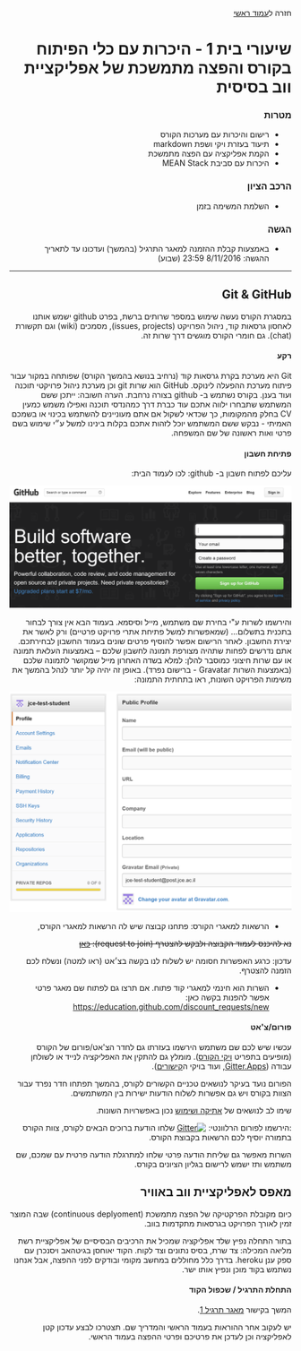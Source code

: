 <div dir="rtl">
<div>
</div>

חזרה ל[עמוד ראשי](../../..)

# שיעורי בית 1 - היכרות עם כלי הפיתוח בקורס והפצה מתמשכת של אפליקציית ווב בסיסית

### מטרות
- רישום והיכרות עם מערכות הקורס
- תיעוד בעזרת ויקי ושפת markdown
- הקמת אפליקציה עם הפצה מתמשכת
- היכרות עם סביבת MEAN Stack

### הרכב הציון
- השלמת המשימה בזמן

### הגשה
- באמצעות קבלת ההזמנה למאגר התרגיל (בהמשך) ועדכונו עד לתאריך ההגשה: 8/11/2016 23:59 (שבוע)

---

##  Git & GitHub

במסגרת הקורס נעשה שימוש במספר שרותים ברשת, בפרט github ישמש אותנו לאחסון גרסאות קוד, ניהול הפרויקט (issues, projects), מסמכים (wiki) וגם תקשורת (chat). גם חומרי הקורס מוגשים דרך שרות זה.


#### רקע

Git היא מערכת בקרת גרסאות קוד (נרחיב בנושא בהמשך הקורס) שפותחה במקור עבור פיתוח מערכת ההפעלה לינוקס.
GitHub הוא שרות git וכן מערכת ניהול פרויקטי תוכנה ועוד בענן. בקורס נשתמש ב- github  בצורה נרחבת.
הערה חשובה: ייתכן ששם המשתמש שתבחרו ילווה אתכם עוד כברת דרך כמהנדסי תוכנה ואפילו משמש כמעין CV בחלק מהמקומות, כך שכדאי לשקול אם אתם מעוניינים להשתמש בכינוי או בשמכם האמיתי - נבקש ששם המשתמש יוכל לזהות אתכם בקלות בינינו למשל ע״י שימוש בשם פרטי ואות ראשונה של שם המשפחה.

#### פתיחת חשבון

עליכם לפתוח חשבון ב- github:
לכו לעמוד הבית:

![github homepage](./github.png)

והירשמו לשרות ע"י בחירת שם משתמש, מייל וסיסמא.
בעמוד הבא אין צורך לבחור בתכנית בתשלום... (שמאפשרות למשל פתיחת אתרי פרויקט פרטיים) ורק לאשר את יצירת החשבון. לאחר הרישום אפשר להוסיף פרטים שונים בעמוד החשבון לבחירתכם. 
אתם נדרשים לפחות שתהיה מצורפת תמונה לחשבון שלכם – באמצעות העלאת תמונה או עם שרות חיצוני כמוסבר להלן:
למלא בשדה האחרון מייל שמקושר לתמונה שלכם (באמצעות השרות Gravatar - ברישום נפרד). באופן זה יהיה קל יותר לנהל בהמשך את משימות הפרויקט השונות, ראו בתחתית התמונה: 

![Gravatar](./gravatar.png)


- הרשאות למאגרי הקורס: פתחנו קבוצה שיש לה הרשאות למאגרי הקורס, 

<del>נא להיכנס לעמוד הקבוצה ולבקש להצטרף (request to join): [כאן][team]</del> 

עדכון: כרגע האפשרות חסומה יש לשלוח לנו בקשה בצ׳אט (ראו למטה) ונשלח לכם הזמנה להצטרף.

- השרות הוא חינמי למאגרי קוד פתוח. אם תרצו גם לפתוח שם מאגר פרטי אפשר להפנות בקשה כאן: https://education.github.com/discount_requests/new

####  פורום/צ'אט
עכשיו שיש לכם שם משתמש הירשמו בעזרתו גם לחדר הצ'אט/פורום של הקורס (מופיעים בתפריט [ויקי הקורס](course-wiki)). מומלץ גם להתקין את האפליקציה לנייד או לשולחן עבודה ([Gitter.Apps](https://gitter.im/apps), ועוד בויקי ה[קישורים][web-links]).

הפורום נועד בעיקר לנושאים טכניים הקשורים לקורס, בהמשך תפתחו חדר נפרד עבור הצוות בקורס ויש גם אפשרות לשלוח הודעות ישירות בין המשתמשים.

שימו לב לנושאים של [אתיקה ושימוש][using-group-chat] נכון באפשרויות השונות.

:הירשמו לפורום הרלוונטי: [![Gitter](https://badges.gitter.im/Join%20Chat.svg)](https://gitter.im/jce-il/se-class/2017a)
שלחו הודעת ברוכים הבאים לקורס, צוות הקורס בתמורה יוסיף לכם הרשאות בקבוצת הקורס.

השרות מאפשר גם שליחת הודעה פרטי
שלחו למתרגלת הודעה פרטית עם שמכם, שם משתמש ותז
ישמש לרישום בגליון הציונים בקורס.


## מאפס לאפליקציית ווב באוויר

כיום מקובלת הפרקטיקה של הפצה מתמשכת (continuous deplyoment) שבה המוצר זמין לאורך הפרויקט בגרסאות מתקדמות בווב.

בתור התחלה נפיץ שלד אפליקציה שמכיל את הרכיבים הבסיסיים של אפליקציית רשת מליאה המכילה: צד שרת, בסיס נתונים וצד לקוח. הקוד יאוחסן בגיטהאב ויסנכרן עם ספק ענן heroku. בדרך כלל מחוללים במחשב מקומי ובודקים לפני ההפצה, אבל אנחנו נשתמש בקוד מוכן ונפיץ אותו ישר.

#### התחלת התרגיל / שכפול הקוד

המשך בקישור [מאגר תרגיל 1][ex1-repo-invitation].

יש לעקוב אחר ההוראות בעמוד הראשי והמדריך שם.  תצטרכו לבצע עדכון קטן לאפליקציה וכן לעדכן את פרטיכם ופרטי ההפצה בעמוד הראשי.


<!-- links -->
[team]: https://github.com/orgs/jce-il/teams/students2017a
[course-wiki]: https://github.com/jce-il/se-class/wiki
[web-links]:https://github.com/jce-il/se-class/wiki/Links
[using-group-chat]: https://m.signalvnoise.com/is-group-chat-making-you-sweat-744659addf7d#.yur7rp88a
[ex1-repo-invitation]: https://classroom.github.com/assignment-invitations/bcd5f121567d52e45feade01e0657519

